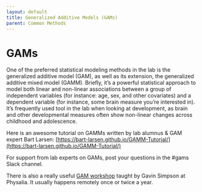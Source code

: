 ```yaml
---
layout: default
title: Generalized Additive Models (GAMs)
parent: Common Methods
---
```


# GAMs

One of the preferred statistical modeling methods in the lab is the generalized additive model (GAM), as well as its extension, the generalized additive mixed model (GAMM). Briefly, it’s a powerful statistical approach to model both linear and non-linear associations between a group of independent variables (for instance: age, sex, and other covariates) and a dependent variable (for instance, some brain measure you’re interested in). It’s frequently used tool in the lab when looking at development, as brain and other developmental measures often show non-linear changes across childhood and adolescence. 

Here is an awesome tutorial on GAMMs written by lab alumnus & GAM expert Bart Larsen: [https://bart-larsen.github.io/GAMM-Tutorial/](https://bart-larsen.github.io/GAMM-Tutorial/)

For support from lab experts on GAMs, post your questions in the #gams Slack channel.

There is also a really useful [GAM workshop](https://www.physalia-courses.org/courses-workshops/gams-in-r/) taught by Gavin Simpson at Physalia. It usually happens remotely once or twice a year.
